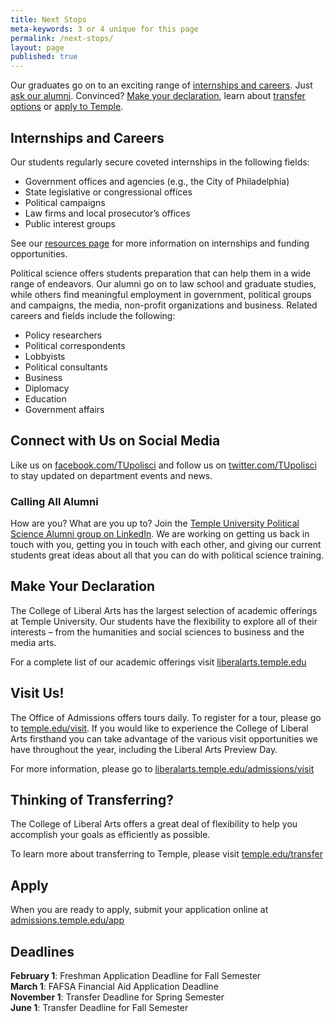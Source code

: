 ```yaml
---
title: Next Stops
meta-keywords: 3 or 4 unique for this page
permalink: /next-stops/
layout: page
published: true
---
```

Our graduates go on to an exciting range of [internships and careers](#internships-and-careers). Just [ask our alumni](#calling-all-alumni). Convinced? [Make your declaration](#make-your-declaration), learn about [transfer options](#thinking-of-transferring) or [apply to Temple](#apply). 

## Internships and Careers

Our students regularly secure coveted internships in the following fields:

- Government offices and agencies (e.g., the City of Philadelphia)
- State legislative or congressional offices
- Political campaigns
- Law firms and local prosecutor’s offices
- Public interest groups

See our [resources page](/political-science/resources#undergraduate-internships) for more information on internships and funding opportunities.

Political science offers students preparation that can help them in a wide range of endeavors. Our alumni go on to law school and graduate studies, while others find meaningful employment in government, political groups and campaigns, the media, non-profit organizations and business. Related careers and fields include the following:

- Policy researchers
- Political correspondents
- Lobbyists
- Political consultants
- Business
- Diplomacy
- Education
- Government affairs

## Connect with Us on Social Media

Like us on [facebook.com/TUpolisci](https://www.facebook.com/TUpolisci/) and follow us on [twitter.com/TUpolisci](https://twitter.com/TUpolisci) to stay updated on department events and news.

### Calling All Alumni

How are you? What are you up to? Join the [Temple University Political Science Alumni group on LinkedIn](https://www.linkedin.com/groups/3823848/profile). We are working on getting us back in touch with you, getting you in touch with each other, and giving our current students great ideas about all that you can do with political science training.

## Make Your Declaration

The College of Liberal Arts has the largest selection of academic offerings at Temple University. Our students have the flexibility to explore all of their interests – from the humanities and social sciences to business and the media arts.

For a complete list of our academic offerings visit [liberalarts.temple.edu](http://liberalarts.temple.edu)

## Visit Us!

The Office of Admissions offers tours daily. To register for a tour, please go to [temple.edu/visit](http://temple.edu/visit). If you would like to experience the College of Liberal Arts firsthand you can take advantage of the various visit opportunities we have throughout the year, including the Liberal Arts Preview Day.

For more information, please go to [liberalarts.temple.edu/admissions/visit](http://liberalarts.temple.edu/admissions/visit)

## Thinking of Transferring?
 
The College of Liberal Arts offers a great deal of flexibility to help you accomplish your goals as efficiently as possible.

To learn more about transferring to Temple, please visit [temple.edu/transfer](http://temple.edu/transfer)

## Apply

When you are ready to apply, submit your application online at [admissions.temple.edu/app](http://admissions.temple.edu/app)

## Deadlines

**February 1**: Freshman Application Deadline for Fall Semester<br>
**March 1**: FAFSA Financial Aid Application Deadline<br>
**November 1**: Transfer Deadline for Spring Semester<br>
**June 1**: Transfer Deadline for Fall Semester
